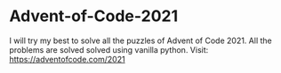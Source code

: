 # Advent-of-Code-2021
I will try my best to solve all the puzzles of Advent of Code 2021. All the problems are solved solved using vanilla python. Visit: https://adventofcode.com/2021
